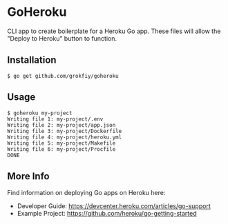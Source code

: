 # GoHeroku

CLI app to create boilerplate for a Heroku Go app. These files will allow the "Deploy to Heroku" button to function.

## Installation

```
$ go get github.com/grokfiy/goheroku
```

## Usage

```
$ goheroku my-project
Writing file 1: my-project/.env
Writing file 2: my-project/app.json
Writing file 3: my-project/Dockerfile
Writing file 4: my-project/heroku.yml
Writing file 5: my-project/Makefile
Writing file 6: my-project/Procfile
DONE
```

## More Info

Find information on deploying Go apps on Heroku here:

* Developer Guide: https://devcenter.heroku.com/articles/go-support
* Example Project: https://github.com/heroku/go-getting-started